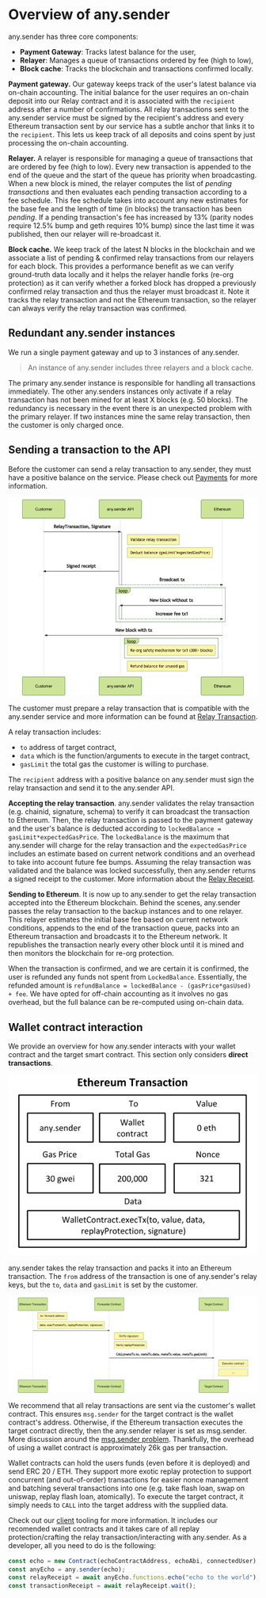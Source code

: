# Overview of any.sender

any.sender has three core components:

- **Payment Gateway**: Tracks latest balance for the user,
- **Relayer**: Manages a queue of transactions ordered by fee (high to low),
- **Block cache**: Tracks the blockchain and transactions confirmed locally.

**Payment gateway.** Our gateway keeps track of the user's latest balance via on-chain accounting. The initial balance for the user requires an on-chain deposit into our Relay contract and it is associated with the `recipient` address after a number of confirmations. All relay transactions sent to the any.sender service must be signed by the recipient's address and every Ethereum transaction sent by our service has a subtle anchor that links it to the `recipient`. This lets us keep track of all deposits and coins spent by just processing the on-chain accounting.

**Relayer.** A relayer is responsible for managing a queue of transactions that are ordered by fee (high to low). Every new transaction is appended to the end of the queue and the start of the queue has priority when broadcasting. When a new block is mined, the relayer computes the list of _pending transactions_ and then evaluates each pending transaction according to a fee schedule. This fee schedule takes into account any new estimates for the base fee and the length of time (in blocks) the transaction has been _pending_. If a pending transaction's fee has increased by 13% (parity nodes require 12.5% bump and geth requires 10% bump) since the last time it was published, then our relayer will re-broadcast it.

**Block cache.** We keep track of the latest N blocks in the blockchain and we associate a list of pending & confirmed relay transactions from our relayers for each block. This provides a performance benefit as we can verify ground-truth data locally and it helps the relayer handle forks (re-org protection) as it can verify whether a forked block has dropped a previously confirmed relay transaction and thus the relayer must broadcast it. Note it tracks the relay transaction and not the Ethereum transaction, so the relayer can always verify the relay transaction was confirmed.

## Redundant any.sender instances

We run a single payment gateway and up to 3 instances of any.sender.

> An instance of any.sender includes three relayers and a block cache.

The primary any.sender instance is responsible for handling all transactions immediately. The other any.senders instances only activate if a relay transaction has not been mined for at least X blocks (e.g. 50 blocks). The redundancy is necessary in the event there is an unexpected problem with the primary relayer. If two instances mine the same relay transaction, then the customer is only charged once.

## Sending a transaction to the API

Before the customer can send a relay transaction to any.sender, they must have a positive balance on the service. Please check out [Payments](payments.md) for more information.

<p align="center">
  <img src="img/api.png">
</p>

The customer must prepare a relay transaction that is compatible with the any.sender service and more information can be found at [Relay Transaction](relayTransaction.md).

A relay transaction includes:

- `to` address of target contract,
- `data` which is the function/arguments to execute in the target contract,
- `gasLimit` the total gas the customer is willing to purchase.

The `recipient` address with a positive balance on any.sender must sign the relay transaction and send it to the any.sender API.

**Accepting the relay transaction**. any.sender validates the relay transaction (e.g. chainid, signature, schema) to verify it can broadcast the transaction to Ethereum.
Then, the relay transaction is passed to the payment gateway and the user's balance is deducted according to `lockedBalance = gasLimit*expectedGasPrice`.
The `lockedBalance` is the maximum that any.sender will charge for the relay transaction and the `expectedGasPrice` includes an estimate based on current network conditions and an overhead to take into account future fee bumps.
Assuming the relay transaction was validated and the balance was locked successfully, then any.sender returns a signed receipt to the customer. More information about the [Relay Receipt](relayReceipt.md).

**Sending to Ethereum**.
It is now up to any.sender to get the relay transaction accepted into the Ethereum blockchain. Behind the scenes, any.sender passes the relay transaction to the backup instances and to one relayer. This relayer estimates the initial base fee based on current network conditions, appends to the end of the transaction queue, packs into an Ethereum transaction and broadcasts it to the Ethereum network. It republishes the transaction nearly every other block until it is mined and then monitors the blockchain for re-org protection.

When the transaction is confirmed, and we are certain it is confirmed, the user is refunded any funds not spent from `LockedBalance`. Essentially, the refunded amount is `refundBalance = lockedBalance - (gasPrice*gasUsed) + fee`. We have opted for off-chain accounting as it involves no gas overhead, but the full balance can be re-computed using on-chain data.

## Wallet contract interaction

We provide an overview for how any.sender interacts with your wallet contract and the target smart contract. This section only considers **direct transactions**.

<p align="center">
  <img src="img/ethtx.png">
</p>

any.sender takes the relay transaction and packs it into an Ethereum transaction. The `from` address of the transaction is one of any.sender's relay keys, but the `to`, `data` and `gasLimit` is set by the customer.

<p align="center">
  <img src="img/blockchain.png">
</p>

We recommend that all relay transactions are sent via the customer's wallet contract. This ensures `msg.sender` for the target contract is the wallet contract's address. Otherwise, if the Ethereum transaction executes the target contract directly, then the any.sender relayer is set as msg.sender. More discussion around the [msg.sender problem](https://ethresear.ch/t/native-meta-transaction-proposal-roundup/7525). Thankfully, the overhead of using a wallet contract is approximately 26k gas per transaction.

Wallet contracts can hold the users funds (even before it is deployed) and send ERC 20 / ETH. They support more exotic replay protection to support concurrent (and out-of-order) transactions for easier nonce management and batching several transactions into one (e.g. take flash loan, swap on uniswap, replay flash loan, atomically). To execute the target contract, it simply needs to `CALL` into the target address with the supplied data.

Check out our [client](./client) tooling for more information. It includes our recomended wallet contracts and it takes care of all replay protection/crafting the relay transaction/interacting with any.sender. As a developer, all you need to do is the following:

```js
const echo = new Contract(echoContractAddress, echoAbi, connectedUser);
const anyEcho = any.sender(echo);
const relayReceipt = await anyEcho.functions.echo("echo to the world");
const transactionReceipt = await relayReceipt.wait();
```
